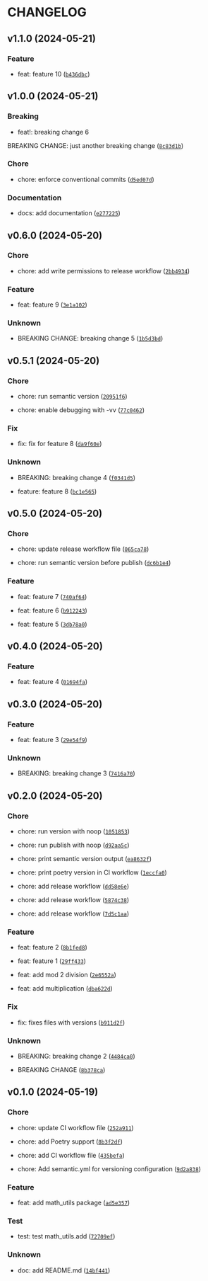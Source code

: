 # CHANGELOG



## v1.1.0 (2024-05-21)

### Feature

* feat: feature 10 ([`b436dbc`](https://github.com/daniel-pape/python-poetry-ci-example/commit/b436dbc822eee960cacfab0bc86943979a3c092d))


## v1.0.0 (2024-05-21)

### Breaking

* feat!: breaking change 6

BREAKING CHANGE: just another breaking change ([`8c83d1b`](https://github.com/daniel-pape/python-poetry-ci-example/commit/8c83d1b5edc5395c185fd9e6f4f11b83a4c64cbc))

### Chore

* chore: enforce conventional commits ([`d5ed07d`](https://github.com/daniel-pape/python-poetry-ci-example/commit/d5ed07d71fe4bff5aee96b4496d3623bac8ab375))

### Documentation

* docs: add documentation ([`e277225`](https://github.com/daniel-pape/python-poetry-ci-example/commit/e277225afe660ed1783d0cf152e0b79cd8d13e57))


## v0.6.0 (2024-05-20)

### Chore

* chore: add write permissions to release workflow ([`2bb4934`](https://github.com/daniel-pape/python-poetry-ci-example/commit/2bb4934152b68ee35e28111e0ebe20c87b5695fd))

### Feature

* feat: feature 9 ([`3e1a102`](https://github.com/daniel-pape/python-poetry-ci-example/commit/3e1a10240dedb6a2c1d6fa7483dbd307d962cbfe))

### Unknown

* BREAKING CHANGE: breaking change 5 ([`1b5d3bd`](https://github.com/daniel-pape/python-poetry-ci-example/commit/1b5d3bd231c4e2567684fa942cbe4414e4939ccf))


## v0.5.1 (2024-05-20)

### Chore

* chore: run semantic version ([`20951f6`](https://github.com/daniel-pape/python-poetry-ci-example/commit/20951f6bc90f36d7f938022756c58a29252e1a94))

* chore: enable debugging with -vv ([`77c0462`](https://github.com/daniel-pape/python-poetry-ci-example/commit/77c0462a861552affe36200a7fec1729b13fcff1))

### Fix

* fix: fix for feature 8 ([`da9f60e`](https://github.com/daniel-pape/python-poetry-ci-example/commit/da9f60ee200e29b48270edcd9a69f95a6b1d6802))

### Unknown

* BREAKING: breaking change 4 ([`f0341d5`](https://github.com/daniel-pape/python-poetry-ci-example/commit/f0341d50128b8df2ff3f19fd50a7adbdb825e46a))

* feature: feature 8 ([`bc1e565`](https://github.com/daniel-pape/python-poetry-ci-example/commit/bc1e5651842d788eae523fddd243682c4a5eff1f))


## v0.5.0 (2024-05-20)

### Chore

* chore: update release workflow file ([`065ca78`](https://github.com/daniel-pape/python-poetry-ci-example/commit/065ca78fe483741fb9599e60885fe0bae8321d6a))

* chore: run semantic version before publish ([`dc6b1e4`](https://github.com/daniel-pape/python-poetry-ci-example/commit/dc6b1e4ddf36ca11826e5b54a3df5de794cb5bd0))

### Feature

* feat: feature 7 ([`740af64`](https://github.com/daniel-pape/python-poetry-ci-example/commit/740af645285c4dbb031812500915b0fd5bef82e6))

* feat: feature 6 ([`b912243`](https://github.com/daniel-pape/python-poetry-ci-example/commit/b9122430497432e9447b69e321cb5fe50c4e7459))

* feat: feature 5 ([`3db78a0`](https://github.com/daniel-pape/python-poetry-ci-example/commit/3db78a0514b47dc793d84233fb41bdec93e9ea0f))


## v0.4.0 (2024-05-20)

### Feature

* feat: feature 4 ([`01694fa`](https://github.com/daniel-pape/python-poetry-ci-example/commit/01694fafe45a31044f4375b9a58f014dc7fa5284))


## v0.3.0 (2024-05-20)

### Feature

* feat: feature 3 ([`29e54f9`](https://github.com/daniel-pape/python-poetry-ci-example/commit/29e54f9147ae7166a5fceba8c383e2a980e338e1))

### Unknown

* BREAKING: breaking change 3 ([`7416a70`](https://github.com/daniel-pape/python-poetry-ci-example/commit/7416a707b0a24d86315a23887808e8b4dc12dd00))


## v0.2.0 (2024-05-20)

### Chore

* chore: run version with noop ([`1051853`](https://github.com/daniel-pape/python-poetry-ci-example/commit/1051853d55bf0bfda0c0382464cdf661095617d8))

* chore: run publish with noop ([`d92aa5c`](https://github.com/daniel-pape/python-poetry-ci-example/commit/d92aa5c2700c69b58b8c9fcd2fda3590e26710aa))

* chore: print semantic version output ([`ea8632f`](https://github.com/daniel-pape/python-poetry-ci-example/commit/ea8632fc273361da06df6e80bb789e1b7a9a6736))

* chore: print poetry version in CI workflow ([`1eccfa0`](https://github.com/daniel-pape/python-poetry-ci-example/commit/1eccfa0e5e24b86316d96e04be97825b6ad16b95))

* chore: add release workflow ([`dd58e6e`](https://github.com/daniel-pape/python-poetry-ci-example/commit/dd58e6ed655e262d468a76c1066cf8ce7b01a2d3))

* chore: add release workflow ([`5874c38`](https://github.com/daniel-pape/python-poetry-ci-example/commit/5874c38382725f0dd211d227aea8ef902377720c))

* chore: add release workflow ([`7d5c1aa`](https://github.com/daniel-pape/python-poetry-ci-example/commit/7d5c1aa75ef876a987f92cfb20cc971166ab198e))

### Feature

* feat: feature 2 ([`8b1fed8`](https://github.com/daniel-pape/python-poetry-ci-example/commit/8b1fed8367e11fa3dccafe2ed41806cac2203809))

* feat: feature 1 ([`29ff433`](https://github.com/daniel-pape/python-poetry-ci-example/commit/29ff4335aad8c0a162e65d91950880e4078ecfad))

* feat: add mod 2 division ([`2e6552a`](https://github.com/daniel-pape/python-poetry-ci-example/commit/2e6552a2715b0ed2d812667ad0a83f2b80f6bbdb))

* feat: add multiplication ([`dba622d`](https://github.com/daniel-pape/python-poetry-ci-example/commit/dba622d5b937a96343e33fcf3460eacd72994dc0))

### Fix

* fix: fixes files with versions ([`b911d2f`](https://github.com/daniel-pape/python-poetry-ci-example/commit/b911d2fe4cb55952b8b05926330cdf275ef7c7ed))

### Unknown

* BREAKING: breaking change 2 ([`4484ca0`](https://github.com/daniel-pape/python-poetry-ci-example/commit/4484ca0f07e601ed3ffe0652431a317e1980dac5))

* BREAKING CHANGE ([`8b378ca`](https://github.com/daniel-pape/python-poetry-ci-example/commit/8b378ca17906420d90c59ca5ea1cc094d3ec52a7))


## v0.1.0 (2024-05-19)

### Chore

* chore: update CI workflow file ([`252a911`](https://github.com/daniel-pape/python-poetry-ci-example/commit/252a911945daa814ac4099d8a102b0eee309490f))

* chore: add Poetry support ([`8b3f2df`](https://github.com/daniel-pape/python-poetry-ci-example/commit/8b3f2df53771940046e111f7b465c1982ab4be21))

* chore: add CI workflow file ([`435befa`](https://github.com/daniel-pape/python-poetry-ci-example/commit/435befa5951b134cd8ff4248728632272fa60a7c))

* chore: Add semantic.yml for versioning configuration ([`9d2a838`](https://github.com/daniel-pape/python-poetry-ci-example/commit/9d2a83884a18ad269aae7fe2dd2d2af14f62cd4d))

### Feature

* feat: add math_utils package ([`ad5e357`](https://github.com/daniel-pape/python-poetry-ci-example/commit/ad5e3572fd3b39464b15a352d8b1115c481f127d))

### Test

* test: test math_utils.add ([`72709ef`](https://github.com/daniel-pape/python-poetry-ci-example/commit/72709ef117068d2fc0e4fe729e4d07b8fe46320c))

### Unknown

* doc: add README.md ([`14bf441`](https://github.com/daniel-pape/python-poetry-ci-example/commit/14bf441fa09617872483a2459ff41964a91bff2f))
